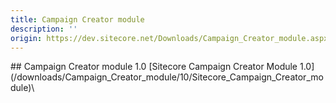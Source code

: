 ```yaml
---
title: Campaign Creator module
description: ''
origin: https://dev.sitecore.net/Downloads/Campaign_Creator_module.aspx
---
```


<Card variant='outlineRaised' px={0} mb={8}>
<CardHeader>
## Campaign Creator module 1.0
</CardHeader>
<CardBody>
[Sitecore Campaign Creator Module 1.0](/downloads/Campaign_Creator_module/10/Sitecore_Campaign_Creator_module)\

</CardBody>          
</Card>